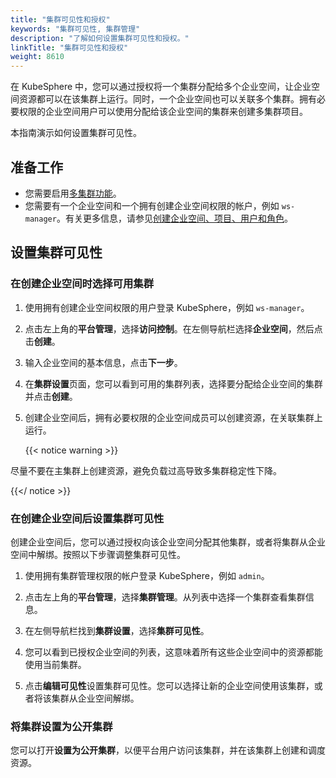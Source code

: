 ```yaml
---
title: "集群可见性和授权"
keywords: "集群可见性, 集群管理"
description: "了解如何设置集群可见性和授权。"
linkTitle: "集群可见性和授权"
weight: 8610
---
```


在 KubeSphere 中，您可以通过授权将一个集群分配给多个企业空间，让企业空间资源都可以在该集群上运行。同时，一个企业空间也可以关联多个集群。拥有必要权限的企业空间用户可以使用分配给该企业空间的集群来创建多集群项目。

本指南演示如何设置集群可见性。

## 准备工作
* 您需要启用[多集群功能](../../../multicluster-management/)。
* 您需要有一个企业空间和一个拥有创建企业空间权限的帐户，例如 `ws-manager`。有关更多信息，请参见[创建企业空间、项目、用户和角色](../../../quick-start/create-workspace-and-project/)。

## 设置集群可见性

### 在创建企业空间时选择可用集群

1. 使用拥有创建企业空间权限的用户登录 KubeSphere，例如 `ws-manager`。

2. 点击左上角的**平台管理**，选择**访问控制**。在左侧导航栏选择**企业空间**，然后点击**创建**。

3. 输入企业空间的基本信息，点击**下一步**。

4. 在**集群设置**页面，您可以看到可用的集群列表，选择要分配给企业空间的集群并点击**创建**。

5. 创建企业空间后，拥有必要权限的企业空间成员可以创建资源，在关联集群上运行。

   {{< notice warning >}}

尽量不要在主集群上创建资源，避免负载过高导致多集群稳定性下降。

{{</ notice >}} 

### 在创建企业空间后设置集群可见性

创建企业空间后，您可以通过授权向该企业空间分配其他集群，或者将集群从企业空间中解绑。按照以下步骤调整集群可见性。

1. 使用拥有集群管理权限的帐户登录 KubeSphere，例如 `admin`。

2. 点击左上角的**平台管理**，选择**集群管理**。从列表中选择一个集群查看集群信息。

3. 在左侧导航栏找到**集群设置**，选择**集群可见性**。

4. 您可以看到已授权企业空间的列表，这意味着所有这些企业空间中的资源都能使用当前集群。

5. 点击**编辑可见性**设置集群可见性。您可以选择让新的企业空间使用该集群，或者将该集群从企业空间解绑。

### 将集群设置为公开集群

您可以打开**设置为公开集群**，以便平台用户访问该集群，并在该集群上创建和调度资源。
